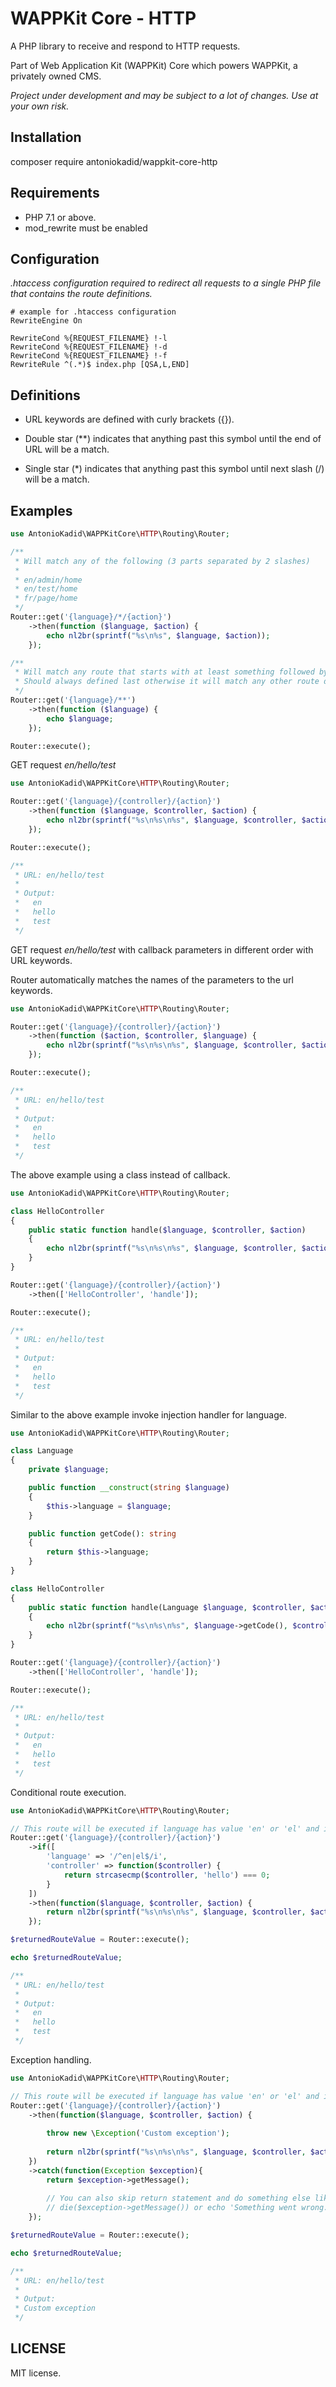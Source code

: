 # WAPPKit Core - HTTP
A PHP library to receive and respond to HTTP requests.

Part of Web Application Kit (WAPPKit) Core which powers WAPPKit, a privately owned CMS.

*Project under development and may be subject to a lot of changes. Use at your own risk.*

## Installation

composer require antoniokadid/wappkit-core-http

## Requirements

* PHP 7.1 or above.
* mod_rewrite must be enabled

## Configuration
*.htaccess configuration required to redirect all requests to a single PHP file that contains the route definitions.*

```apacheconfig
# example for .htaccess configuration
RewriteEngine On

RewriteCond %{REQUEST_FILENAME} !-l
RewriteCond %{REQUEST_FILENAME} !-d
RewriteCond %{REQUEST_FILENAME} !-f
RewriteRule ^(.*)$ index.php [QSA,L,END]
```

## Definitions

- URL keywords are defined with curly brackets ({}).

- Double star (**) indicates that anything past this symbol until the end of URL will be a match.

- Single star (*) indicates that anything past this symbol until next slash (/) will be a match.

## Examples

```php
use AntonioKadid\WAPPKitCore\HTTP\Routing\Router;

/** 
 * Will match any of the following (3 parts separated by 2 slashes)
 *
 * en/admin/home
 * en/test/home
 * fr/page/home
 */
Router::get('{language}/*/{action}')
    ->then(function ($language, $action) {
        echo nl2br(sprintf("%s\n%s", $language, $action));
    });

/**
 * Will match any route that starts with at least something followed by a slash.
 * Should always defined last otherwise it will match any other route defined after it.
 */
Router::get('{language}/**')
    ->then(function ($language) {
        echo $language;
    });

Router::execute();
```



GET request *en/hello/test*

```php
use AntonioKadid\WAPPKitCore\HTTP\Routing\Router;

Router::get('{language}/{controller}/{action}')
    ->then(function ($language, $controller, $action) {
        echo nl2br(sprintf("%s\n%s\n%s", $language, $controller, $action));
    });

Router::execute();

/**
 * URL: en/hello/test
 *
 * Output:
 *   en
 *   hello
 *   test
 */
```

GET request *en/hello/test* with callback parameters in different order with URL keywords.

Router automatically matches the names of the parameters to the url keywords.

```php
use AntonioKadid\WAPPKitCore\HTTP\Routing\Router;

Router::get('{language}/{controller}/{action}')
    ->then(function ($action, $controller, $language) {
        echo nl2br(sprintf("%s\n%s\n%s", $language, $controller, $action));
    });

Router::execute();

/**
 * URL: en/hello/test
 *
 * Output:
 *   en
 *   hello
 *   test
 */
```

The above example using a class instead of callback.

```php
use AntonioKadid\WAPPKitCore\HTTP\Routing\Router;

class HelloController
{
    public static function handle($language, $controller, $action)
    {
        echo nl2br(sprintf("%s\n%s\n%s", $language, $controller, $action));
    }
}

Router::get('{language}/{controller}/{action}')
    ->then(['HelloController', 'handle']);

Router::execute();

/**
 * URL: en/hello/test
 *
 * Output:
 *   en
 *   hello
 *   test
 */
```

Similar to the above example invoke injection handler for language.

```php
use AntonioKadid\WAPPKitCore\HTTP\Routing\Router;

class Language
{
    private $language;

    public function __construct(string $language)
    {
        $this->language = $language;
    }

    public function getCode(): string
    {
        return $this->language;
    }
}

class HelloController
{
    public static function handle(Language $language, $controller, $action)
    {
        echo nl2br(sprintf("%s\n%s\n%s", $language->getCode(), $controller, $action));
    }
}

Router::get('{language}/{controller}/{action}')
    ->then(['HelloController', 'handle']);

Router::execute();

/**
 * URL: en/hello/test
 *
 * Output:
 *   en
 *   hello
 *   test
 */
```

Conditional route execution.

```php
use AntonioKadid\WAPPKitCore\HTTP\Routing\Router;

// This route will be executed if language has value 'en' or 'el' and if controller has value 'hello'.
Router::get('{language}/{controller}/{action}')
    ->if([
        'language' => '/^en|el$/i',
        'controller' => function($controller) {
            return strcasecmp($controller, 'hello') === 0;
        }
    ])
    ->then(function($language, $controller, $action) {
        return nl2br(sprintf("%s\n%s\n%s", $language, $controller, $action));
    });

$returnedRouteValue = Router::execute();

echo $returnedRouteValue;

/**
 * URL: en/hello/test
 *
 * Output:
 *   en
 *   hello
 *   test
 */
```

Exception handling.

```php
use AntonioKadid\WAPPKitCore\HTTP\Routing\Router;

// This route will be executed if language has value 'en' or 'el' and if controller has value 'hello'.
Router::get('{language}/{controller}/{action}')
    ->then(function($language, $controller, $action) {
    
        throw new \Exception('Custom exception');
    
        return nl2br(sprintf("%s\n%s\n%s", $language, $controller, $action));
    })
    ->catch(function(Exception $exception){
        return $exception->getMessage();
        
        // You can also skip return statement and do something else like
        // die($exception->getMessage()) or echo 'Something went wrong.';
    });

$returnedRouteValue = Router::execute();

echo $returnedRouteValue;

/**
 * URL: en/hello/test
 *
 * Output:
 * Custom exception
 */
```
## LICENSE

MIT license.
